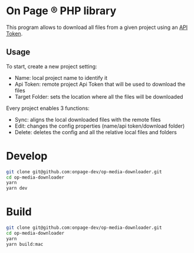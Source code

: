 # On Page ® PHP library

This program allows to download all files from a given project using an [API Token](https://app.onpage.it/#/help/integrations/token-api).

## Usage

To start, create a new project setting:

- Name: local project name to identify it
- Api Token: remote project Api Token that will be used to download the files
- Target Folder: sets the location where all the files will be downloaded

Every project enables 3 functions:

- Sync: aligns the local downloaded files with the remote files
- Edit: changes the config properties (name/api token/download folder)
- Delete: deletes the config and all the relative local files and folders

# Develop

```bash
git clone git@github.com:onpage-dev/op-media-downloader.git
cd op-media-downloader
yarn
yarn dev
```

# Build

```bash
git clone git@github.com:onpage-dev/op-media-downloader.git
cd op-media-downloader
yarn
yarn build:mac
```
